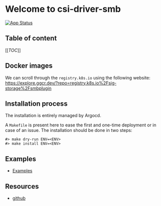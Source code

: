 # Welcome to csi-driver-smb

[![App Status](https://argocd-internal.spirit-dev.net/api/badge?name=csi-driver-smb-turingpi&revision=true&showAppName=true)](https://argocd-internal.spirit-dev.net/applications/csi-driver-smb-turingpi)

## Table of content

[[_TOC_]]

## Docker images

We can scroll through the `registry.k8s.io` using the following website: https://explore.ggcr.dev/?repo=registry.k8s.io%2Fsig-storage%2Fsmbplugin

## Installation process

The installation is entirely managed by Argocd.

A `Makefile` is present here to ease the first and one-time deployment or in case of an issue.
The installation should be done in two steps:

```shell
#> make dry-run ENV=<ENV>
#> make install ENV=<ENV>
```

## Examples

- [Examples](examples/Readme.md)

## Resources

- [github](https://github.com/kubernetes-csi/csi-driver-smb)
